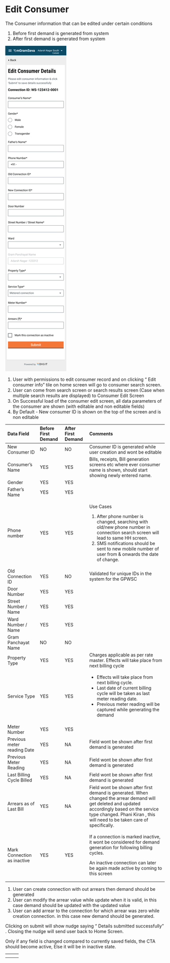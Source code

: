 # Edit Consumer

The Consumer information that can be edited under certain conditions

1. Before first demand is generated from system
2. After first demand is generated from system

![](../../../.gitbook/assets/image%20%2835%29.png)

1. User with permissions to edit consumer record and on clicking “ Edit consumer info” tile on home screen will go to consumer search screen.
2. User can come from search screen or search results screen \(Case when multiple search results are displayed\) to Consumer Edit Screen
3. On Successful load of the consumer edit screen, all data parameters of the consumer are shown \(with editable and non editable fields\)
4. By Default - New consumer ID is shown on the top of the screen and is non editable 

<table>
  <thead>
    <tr>
      <th style="text-align:left"><b>Data Field</b>
      </th>
      <th style="text-align:left"><b>Before First Demand</b>
      </th>
      <th style="text-align:left"><b>After First Demand</b>
      </th>
      <th style="text-align:left"><b>Comments</b>
      </th>
    </tr>
  </thead>
  <tbody>
    <tr>
      <td style="text-align:left">New Consumer ID</td>
      <td style="text-align:left">NO</td>
      <td style="text-align:left">NO</td>
      <td style="text-align:left">Consumer ID is generated while user creation and wont be editable</td>
    </tr>
    <tr>
      <td style="text-align:left">Consumer&#x2019;s Name</td>
      <td style="text-align:left">YES</td>
      <td style="text-align:left">YES</td>
      <td style="text-align:left">Bills, receipts, Bill generation screens etc where ever consumer name
        is shown, should start showing newly entered name.</td>
    </tr>
    <tr>
      <td style="text-align:left">Gender</td>
      <td style="text-align:left">YES</td>
      <td style="text-align:left">YES</td>
      <td style="text-align:left"></td>
    </tr>
    <tr>
      <td style="text-align:left">Father&#x2019;s Name</td>
      <td style="text-align:left">YES</td>
      <td style="text-align:left">YES</td>
      <td style="text-align:left"></td>
    </tr>
    <tr>
      <td style="text-align:left">Phone number</td>
      <td style="text-align:left">YES</td>
      <td style="text-align:left">YES</td>
      <td style="text-align:left">
        <p>Use Cases</p>
        <ol>
          <li>After phone number is changed, searching with old/new phone number in
            connection search screen will lead to same HH screen.</li>
          <li>SMS notifications should be sent to new mobile number of user from &amp;
            onwards the date of change.</li>
        </ol>
      </td>
    </tr>
    <tr>
      <td style="text-align:left">Old Connection ID</td>
      <td style="text-align:left">YES</td>
      <td style="text-align:left">NO</td>
      <td style="text-align:left">Validated for unique IDs in the system for the GPWSC</td>
    </tr>
    <tr>
      <td style="text-align:left">Door Number</td>
      <td style="text-align:left">YES</td>
      <td style="text-align:left">YES</td>
      <td style="text-align:left"></td>
    </tr>
    <tr>
      <td style="text-align:left">Street Number / Name</td>
      <td style="text-align:left">YES</td>
      <td style="text-align:left">YES</td>
      <td style="text-align:left"></td>
    </tr>
    <tr>
      <td style="text-align:left">Ward Number / Name</td>
      <td style="text-align:left">YES</td>
      <td style="text-align:left">YES</td>
      <td style="text-align:left"></td>
    </tr>
    <tr>
      <td style="text-align:left">Gram Panchayat Name</td>
      <td style="text-align:left">NO</td>
      <td style="text-align:left">NO</td>
      <td style="text-align:left"></td>
    </tr>
    <tr>
      <td style="text-align:left">Property Type</td>
      <td style="text-align:left">YES</td>
      <td style="text-align:left">YES</td>
      <td style="text-align:left">Charges applicable as per rate master. Effects will take place from next
        billing cycle</td>
    </tr>
    <tr>
      <td style="text-align:left">Service Type</td>
      <td style="text-align:left">YES</td>
      <td style="text-align:left">YES</td>
      <td style="text-align:left">
        <ul>
          <li>Effects will take place from next billing cycle.</li>
          <li>Last date of current billing cycle will be taken as last meter reading
            date.</li>
          <li>Previous meter reading will be captured while generating the demand</li>
        </ul>
      </td>
    </tr>
    <tr>
      <td style="text-align:left">Meter Number</td>
      <td style="text-align:left">YES</td>
      <td style="text-align:left">YES</td>
      <td style="text-align:left"></td>
    </tr>
    <tr>
      <td style="text-align:left">Previous meter reading Date</td>
      <td style="text-align:left">YES</td>
      <td style="text-align:left">NA</td>
      <td style="text-align:left">Field wont be shown after first demand is generated</td>
    </tr>
    <tr>
      <td style="text-align:left">Previous Meter Reading</td>
      <td style="text-align:left">YES</td>
      <td style="text-align:left">NA</td>
      <td style="text-align:left">Field wont be shown after first demand is generated</td>
    </tr>
    <tr>
      <td style="text-align:left">Last Billing Cycle Billed</td>
      <td style="text-align:left">YES</td>
      <td style="text-align:left">NA</td>
      <td style="text-align:left">Field wont be shown after first demand is generated</td>
    </tr>
    <tr>
      <td style="text-align:left">Arrears as of Last Bill</td>
      <td style="text-align:left">YES</td>
      <td style="text-align:left">NA</td>
      <td style="text-align:left">Field wont be shown after first demand is generated. When changed the
        arrear demand will get deleted and updated accordingly based on the service
        type changed. Phani Kiran , this will need to be taken care of specifically.</td>
    </tr>
    <tr>
      <td style="text-align:left">Mark Connection as inactive</td>
      <td style="text-align:left">YES</td>
      <td style="text-align:left">YES</td>
      <td style="text-align:left">
        <p>If a connection is marked inactive, it wont be considered for demand generation
          for following billing cycles.</p>
        <p>An inactive connection can later be again made active by coming to this
          screen</p>
      </td>
    </tr>
  </tbody>
</table>



1. User can create connection with out arrears then demand should be generated
2. User can modify the arrear value while update when it is valid, in this case demand should be updated with the updated value
3. User can add arrear to the connection for which arrear was zero while creation connection. in this case new demand should be generated.

Clicking on submit will show nudge saying “ Details submitted successfully” . Closing the nudge will send user back to Home Screen.

Only if any field is changed compared to currently saved fields, the CTA should become active, Else it will be in inactive state.

|  |  |  |
| :--- | :--- | :--- |
|  |  |  |
|  |  |  |

